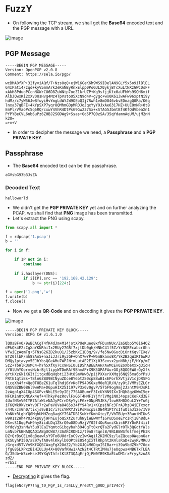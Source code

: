 # FuzzY

- On following the TCP stream, we shall get the **Base64** encoded text and the PGP message with a URL.

![image](https://user-images.githubusercontent.com/52845731/147497443-8f61ce12-6ccc-404c-921d-fcb94bcc16ad.png)

## PGP Message 

```
-----BEGIN PGP MESSAGE-----
Version: OpenPGP v2.0.8
Comment: https://sela.io/pgp/

wcBMA8fXP+32fyviAQf/T+NzsOgQ+ejW16GeK6h9WS9IDelAN9GLY5x5o9ilBlEL
G4IPati4/zqd+kyV5mmA7k2eKnNByRnxElpp0PoGULX0ykjBTcXuLtNXzGWcDsFF
xAkH8PduoPCcnNGWrCU6D8ZuWNtp7oeZ1krUZP+Kg9sfjjKfx0aUFhWs9SQH6mif
AlbJQwxKi2xXv0UsHvg4Mz4TpVstoO5XcN9d4V+gygc+wx0K61JwAFw96xptNi9y
hdMz/c7yW56JwBfwyiHvYmgLdWYJW9OEoQIj7Rwh1v8mD846vbvEDmagQ0Ra/K6q
lnxa37gBFE+4kYpSXP7yqr8QMhmGDpMROJoJqxYyY9JxAe6317HZ+UUEOmNR+0tB
EmPl/VVaoPc5q6RQ/cxwY4VhR4DtPsG9Gw237Sx+xSTAG5JbmtBf4KfQdVbeaXn1
PYPYBeCVL6nb6uPz6ZHBJ2SODWg9+Ssas+Gd5P7Q0zSA/35qYdamnAqUM/ujM2nN
k2U=
=+x+V
```

- In order to decipher the message we need, a **Passphrase** and a **PGP PRIVATE KEY**. 

## Passphrase 

- The **Base64** encoded text can be the passphrase. 

```py
aGVsbG93b3JsZA
```

### Decoded Text

```
helloworld
```

- We didn't get the **PGP PRIVATE KEY** yet and on further analyzing the PCAP, we shall find that **PNG** image has been transmitted. 
- Let's extract the PNG using scapy.

```py
from scapy.all import *

f = rdpcap('1.pcap')
b = ''

for i in f:

	if IP not in i:
		continue
    
	if i.haslayer(DNS):
		if i[IP].src == '192.168.42.129':
			b += str(i)[224:]

f = open('1.png','w')
f.write(b)
f.close()
```

- Now we get a **QR-Code** and on decoding it gives the **PGP PRIVATE KEY**.

![image](https://user-images.githubusercontent.com/52845731/147498040-8591a367-1c76-4b12-8191-60a62c031f0e.png)

```
-----BEGIN PGP PRIVATE KEY BLOCK-----
Version: BCPG C# v1.6.1.0

lQOsBFvO/9wBCACgT4fK4dJm+M14jotXPUeKueo8xfFDunNUx/ZaSQbp5Y0i64OZ
dPkQk4E2zCgXaYKNRhiIx2RUy27GBf7xjtDb0gh/HNhC41f5ZzYrNQBEcabcr0hn
VfwiEzAqmTg+5TNsG26ZD2kuO1/J5zbKxI1D3g/9//fe5Nw8GucDiOntKgvFEXeV
ETZ0llbP/mh8SAn5+naJiJJri9y3GF+QhX7wYP+W6mBkano8X/Yk2B2qWIRT6wRU
DMQy1ptavyv5EJhYbsQGeAMu7WPJN+mLutAE2E1Xj03Sevsx2ynN8b/jF/HYp/mZ
SzZ+TbHlRUoMC4+hYh5XfXy7Cx9HSI0uIDShABEBAAH/AwMCEv0ZoXbeXxxg3ioH
/Y0lUhYOormsNzbrBjl1ipyWTDmRAf9BhmAPrX9K5GPAFAurGOj8QOQEWGrOyXfk
gYtHXzGk1K6ItCitgxdBqHgbti23Ht8SmVWw3/pijPXXerXXMqj6NQ95ma6bYPsU
PRtE1qtiEs+T8ln6ZBU9BCNyuZDceBY6btZS0cp88wB1xEPorhXVtjiV1cjDRSFG
licqXh4fr4Qe0TUEeZK1uTqlhdj6YvKoFP94OKGxeM0eR1R/H/zyOtJVMMsEZLGr
GNSVBZBN0B6l9wAMa+DGpuHIX25I197vP3x0v0gvP/57bF9og9mj2JzntM9NJsR1
2zAgplgX4IUp4SGPvcNbLE5c9yIEj77SAOBumrF3IcUYNN9IXvIHQh8qzOWmI5q+
NFCKin0tQNCAx4ef+4ThkyPezRovlFxG6T4HMF1YjYrlVMgiN034opaCKoFXd3EF
4UufN3vV0IYB7AfxWLeNAJyPCreDSyYyLFGx+ONpM5JKk/1cwH8H0XQuLXY+TuGj
iF6QWkRkVcAYv0F7r2wPaVOVa8465s34fY94Rv1+KCpsjNFc3FrAJhz84jETxxqr
s44U/zmGh0/tixjs9vB1C/i7csYWXYJYiPsPmcp5sOE4M1PtYsIfuOlaJ12e/IV9
YnNK+RLghYQ0MghUMHZeg8aqKY7SATDB1SuK+YKmhXte/E/VhTBUy+3RautMIUwS
w9R1z2Hh4POZ4kp8yj9PnEujoQ5XtZuruhNyiWEwWYf1GPuDSoeEYcIRj18h8dL+
OSvsS1DqgPxH9hy8iidLDq1ZkrQ0w08Du9zjVY02f4OoRunzXbis6P3Y0mRf4iif
bYdqVg3snMwY5u9lEaIYqmtcGibgybah394CgTt0xrQTa2FydGlrOTk3QGdtYWls
LmNvbYkBHAQQAQIABgUCW87/3AAKCRDH1z/t9n8r4qnlB/9N1BBWSf6lfmejPh3R
DZ+QrBsCELm8qBeawlsY9To6UUdrIoC9vzIwKAgil2K2MC9z/laZQcep0WepnOar
5KSUyhPI50/aE97yfA0v4lKkylb0OPt8E0S4gIxTlRhpht2K4lsRaD+2wyRvMRuU
/Grgxd5TVVm9KfXQBCAxgFgX2OdZ2/Yb2GJQ4M6DquISIBar+i39a9bdZ9kP70ox
jfgG8SLXPxzBiHIULUy4X+80VafKWw1/AzN2t4CTRtIMHu7jeUqpws+MB6TxTLBA
G/JSdb+W3ceHseJ9YXqVIhfrlKt8T3QAqErjQjPN0YB9KDaELwDM1rxFryy8zuAB
zdZ/
=rb5z
-----END PGP PRIVATE KEY BLOCK-----
```

- [Decrypting](https://www.igolder.com/PGP/decryption/) it gives the flag.

```
flag{eNcryP7!ng_t0_PgP_1s_r34LLy_Pre3tY_g00D_pr1V4cY}
```
